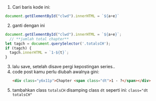 1. Cari baris kode ini: 
```javascript
document.getElementById("clwd").innerHTML = `${a+e}`
```
2. ganti dengan ini 
```javascript
document.getElementById("clwd").innerHTML = `${a+e}`;
  // **jumlah total chapter**  
let tagch = document.querySelector('.totalsCH');
if (tagch) {
  tagch.innerHTML = `1-${t}`;
}
```
3. lalu save, setelah disave pergi kepostingan series.. 
 1. code post kamu perlu diubah
      awalnya gini:
      ```html 
      <div class="y6x11p">Chapter <span class="dt">1 - ?</span></div>
      ```
  2. tambahkan class `totalsCH` disamping class `dt`
seperti ini: `class="dt totalsCH"`
